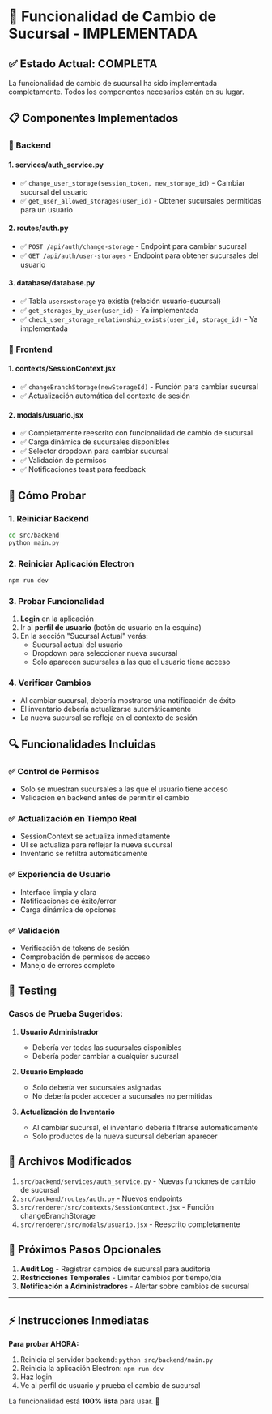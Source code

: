 # 🔄 Funcionalidad de Cambio de Sucursal - IMPLEMENTADA

## ✅ Estado Actual: COMPLETA

La funcionalidad de cambio de sucursal ha sido implementada completamente. Todos los componentes necesarios están en su lugar.

## 📋 Componentes Implementados

### 🔧 Backend

#### 1. **services/auth_service.py**

- ✅ `change_user_storage(session_token, new_storage_id)` - Cambiar sucursal del usuario
- ✅ `get_user_allowed_storages(user_id)` - Obtener sucursales permitidas para un usuario

#### 2. **routes/auth.py**

- ✅ `POST /api/auth/change-storage` - Endpoint para cambiar sucursal
- ✅ `GET /api/auth/user-storages` - Endpoint para obtener sucursales del usuario

#### 3. **database/database.py**

- ✅ Tabla `usersxstorage` ya existía (relación usuario-sucursal)
- ✅ `get_storages_by_user(user_id)` - Ya implementada
- ✅ `check_user_storage_relationship_exists(user_id, storage_id)` - Ya implementada

### 🎨 Frontend

#### 1. **contexts/SessionContext.jsx**

- ✅ `changeBranchStorage(newStorageId)` - Función para cambiar sucursal
- ✅ Actualización automática del contexto de sesión

#### 2. **modals/usuario.jsx**

- ✅ Completamente reescrito con funcionalidad de cambio de sucursal
- ✅ Carga dinámica de sucursales disponibles
- ✅ Selector dropdown para cambiar sucursal
- ✅ Validación de permisos
- ✅ Notificaciones toast para feedback

## 🚀 Cómo Probar

### 1. **Reiniciar Backend**

```bash
cd src/backend
python main.py
```

### 2. **Reiniciar Aplicación Electron**

```bash
npm run dev
```

### 3. **Probar Funcionalidad**

1. **Login** en la aplicación
2. Ir al **perfil de usuario** (botón de usuario en la esquina)
3. En la sección "Sucursal Actual" verás:
   - Sucursal actual del usuario
   - Dropdown para seleccionar nueva sucursal
   - Solo aparecen sucursales a las que el usuario tiene acceso

### 4. **Verificar Cambios**

- Al cambiar sucursal, debería mostrarse una notificación de éxito
- El inventario debería actualizarse automáticamente
- La nueva sucursal se refleja en el contexto de sesión

## 🔍 Funcionalidades Incluidas

### ✅ Control de Permisos

- Solo se muestran sucursales a las que el usuario tiene acceso
- Validación en backend antes de permitir el cambio

### ✅ Actualización en Tiempo Real

- SessionContext se actualiza inmediatamente
- UI se actualiza para reflejar la nueva sucursal
- Inventario se refiltra automáticamente

### ✅ Experiencia de Usuario

- Interface limpia y clara
- Notificaciones de éxito/error
- Carga dinámica de opciones

### ✅ Validación

- Verificación de tokens de sesión
- Comprobación de permisos de acceso
- Manejo de errores completo

## 🧪 Testing

### Casos de Prueba Sugeridos:

1. **Usuario Administrador**

   - Debería ver todas las sucursales disponibles
   - Debería poder cambiar a cualquier sucursal

2. **Usuario Empleado**

   - Solo debería ver sucursales asignadas
   - No debería poder acceder a sucursales no permitidas

3. **Actualización de Inventario**
   - Al cambiar sucursal, el inventario debería filtrarse automáticamente
   - Solo productos de la nueva sucursal deberían aparecer

## 🔗 Archivos Modificados

1. `src/backend/services/auth_service.py` - Nuevas funciones de cambio de sucursal
2. `src/backend/routes/auth.py` - Nuevos endpoints
3. `src/renderer/src/contexts/SessionContext.jsx` - Función changeBranchStorage
4. `src/renderer/src/modals/usuario.jsx` - Reescrito completamente

## 📝 Próximos Pasos Opcionales

1. **Audit Log** - Registrar cambios de sucursal para auditoría
2. **Restricciones Temporales** - Limitar cambios por tiempo/día
3. **Notificación a Administradores** - Alertar sobre cambios de sucursal

---

## ⚡ Instrucciones Inmediatas

**Para probar AHORA:**

1. Reinicia el servidor backend: `python src/backend/main.py`
2. Reinicia la aplicación Electron: `npm run dev`
3. Haz login
4. Ve al perfil de usuario y prueba el cambio de sucursal

La funcionalidad está **100% lista** para usar. 🎉
